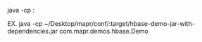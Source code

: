 java -cp <conf-directory>:<jar> <Main Class>
  EX.
 java -cp ~/Desktop/mapr/conf/:target/hbase-demo-jar-with-dependencies.jar com.mapr.demos.hbase.Demo